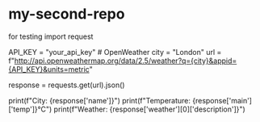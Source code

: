 # my-second-repo
for testing
import request

API_KEY = "your_api_key"  # OpenWeather 
city = "London"
url = f"http://api.openweathermap.org/data/2.5/weather?q={city}&appid={API_KEY}&units=metric"

response = requests.get(url).json()

print(f"City: {response['name']}")
print(f"Temperature: {response['main']['temp']}°C")
print(f"Weather: {response['weather'][0]['description']}")
